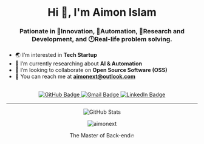 <h1 align="center">Hi 👋, I'm Aimon Islam</h1>
<h3 align="center">Pationate in 🌟Innovation, 🤖Automation, 🌱Research and Development, and 🕛Real-life problem solving.</h3>

- 🌏 I’m interested in **Tech Startup**
- 🌱 I’m currently researching about **AI & Automation**
- 👀 I’m looking to collaborate on **Open Source Software (OSS)**
- 📨 You can reach me at **aimonext@outlook.com**

<br>
<div id="header" align="center">
    <div id="badges">
        <a href="https://x.com/aimonext">
            <img src="https://img.shields.io/badge/xcorp-black?style=for-the-badge&logo=x&logoColor=white" alt="GitHub Badge"/>
        </a>
        <a href="mailto:aimonext@outlook.com">
            <img src="https://img.shields.io/badge/Email-red?style=for-the-badge&logo=gmail&logoColor=white" alt="Gmail Badge"/>
        </a>
        <a href="https://www.linkedin.com/in/aimon-islam/">
            <img src="https://img.shields.io/badge/LinkedIn-blue?style=for-the-badge&logo=linkedin&logoColor=white" alt="LinkedIn Badge"/>
        </a>
    </div>
</div>

---

<div id="stats" align="center">
<img src="https://github-readme-stats.vercel.app/api?username=aimonext&theme=github_dark&count_private=true&show_icons=true&locale=en&hide_border=true" alt="GitHub Stats">
</div>

<p align="center">
	<img align="center" src="https://github-readme-streak-stats.herokuapp.com?user=aimonext&theme=tokyonight_duo&hide_border=true" alt="aimonext" />
	<br/>
    <p align="center"> The Master of Back-end🔥 </p>
</p>

